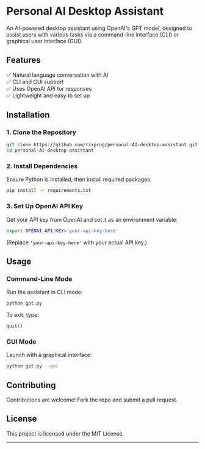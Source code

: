# **Personal AI Desktop Assistant**  

An AI-powered desktop assistant using OpenAI's GPT model, designed to assist users with various tasks via a command-line interface (CLI) or graphical user interface (GUI).  

## **Features**  
✅ Natural language conversation with AI  
✅ CLI and GUI support  
✅ Uses OpenAI API for responses  
✅ Lightweight and easy to set up  

## **Installation**  

### **1. Clone the Repository**  
```bash
git clone https://github.com/rixprog/personal-AI-desktop-assistant.git
cd personal-AI-desktop-assistant
```

### **2. Install Dependencies**  
Ensure Python is installed, then install required packages:  
```bash
pip install -r requirements.txt
```

### **3. Set Up OpenAI API Key**  
Get your API key from OpenAI and set it as an environment variable:  
```bash
export OPENAI_API_KEY='your-api-key-here'
```
(Replace `'your-api-key-here'` with your actual API key.)  

## **Usage**  

### **Command-Line Mode**  
Run the assistant in CLI mode:  
```bash
python gpt.py
```
To exit, type:  
```python
quit()
```

### **GUI Mode**  
Launch with a graphical interface:  
```bash
python gpt.py --gui
```

## **Contributing**  
Contributions are welcome! Fork the repo and submit a pull request.  

## **License**  
This project is licensed under the MIT License.  

---

